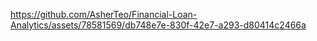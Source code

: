 



https://github.com/AsherTeo/Financial-Loan-Analytics/assets/78581569/db748e7e-830f-42e7-a293-d80414c2466a

